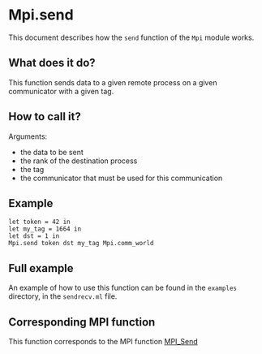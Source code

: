 Mpi.send
========

This document describes how the ```send``` function of the ```Mpi``` module works.

What does it do?
----------------

This function sends data to a given remote process on a given communicator with a given tag. 

How to call it?
---------------

Arguments:
  - the data to be sent
  - the rank of the destination process
  - the tag
  - the communicator that must be used for this communication

Example
-------

```
let token = 42 in
let my_tag = 1664 in
let dst = 1 in
Mpi.send token dst my_tag Mpi.comm_world
```

Full example
------------

An example of how to use this function can be found in the ```examples``` directory, in the ```sendrecv.ml``` file.

Corresponding MPI function
--------------------------

This function corresponds to the MPI function [MPI_Send]

[MPI_Send]:http://www.mpi-forum.org/docs/mpi-1.1/mpi-11-html/node31.html
